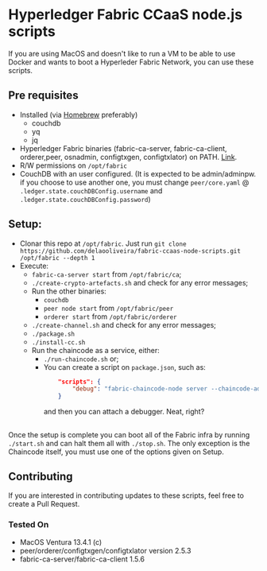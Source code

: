 # Hyperledger Fabric CCaaS node.js scripts
If you are using MacOS and doesn't like to run a VM to be able to use Docker and wants to boot a Hyperleder Fabric Network, you can use these scripts.

## Pre requisites
- Installed (via [Homebrew](https://brew.sh/index_pt-br) preferably)
    - couchdb
    - yq
    - jq
- Hyperledger Fabric binaries (fabric-ca-server, fabric-ca-client, orderer,peer, osnadmin, configtxgen, configtxlator) on PATH. [Link](https://hyperledger-fabric.readthedocs.io/en/latest/install.html).
- R/W permissions on `/opt/fabric`
- CouchDB with an user configured. (It is expected to be admin/adminpw. if you choose to use another one, you must change `peer/core.yaml` @ `.ledger.state.couchDBConfig.username` and `.ledger.state.couchDBConfig.password`)

## Setup:
- Clonar this repo at `/opt/fabric`. Just run `git clone https://github.com/delaooliveira/fabric-ccaas-node-scripts.git /opt/fabric --depth 1`
- Execute:
    - `fabric-ca-server start` from `/opt/fabric/ca`;
    - `./create-crypto-artefacts.sh` and check for any error messages;
    - Run the other binaries:
        - `couchdb`
        - `peer node start` from `/opt/fabric/peer`
        - `orderer start` from `/opt/fabric/orderer`
    - `./create-channel.sh` and check for any error messages;
    - `./package.sh`
    - `./install-cc.sh`
    - Run the chaincode as a service, either:
        - `./run-chaincode.sh` or;
        - You can create a script on `package.json`, such as:
            ```json
                "scripts": {
                    "debug": "fabric-chaincode-node server --chaincode-address=localhost:7100 --chaincode-id=$(cat /opt/fabric/pkgid) --chaincode-tls-cert-file=/opt/fabric/ca/peer/tls/signcerts/cert.pem --chaincode-tls-key-file=/opt/fabric/ca/peer/tls/keystore/server.key"
                }
            ```
            and then you can attach a debugger. Neat, right?

## 
Once the setup is complete you can boot all of the Fabric infra by running `./start.sh` and can halt them all with `./stop.sh`. The only exception is the Chaincode itself, you must use one of the options given on Setup.


## Contributing
If you are interested in contributing updates to these scripts, feel free to create a Pull Request.

### Tested On
- MacOS Ventura 13.4.1 (c)
- peer/orderer/configtxgen/configtxlator version 2.5.3
- fabric-ca-server/fabric-ca-client 1.5.6
